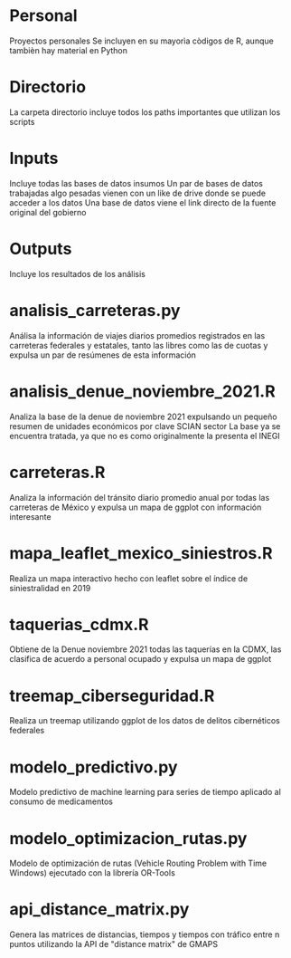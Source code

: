 # Personal
Proyectos personales
Se incluyen en su mayorìa còdigos de R, aunque tambièn hay material en Python
# Directorio
La carpeta directorio incluye todos los paths importantes que utilizan los scripts
# Inputs
Incluye todas las bases de datos insumos
Un par de bases de datos trabajadas algo pesadas vienen con un like de drive donde se puede acceder a los datos
Una base de datos viene el link directo de la fuente original del gobierno
# Outputs
Incluye los resultados de los análisis
# analisis_carreteras.py
Análisa la información de viajes diarios promedios registrados en las carreteras federales y estatales, tanto las libres como las de cuotas y 
expulsa un par de resúmenes de esta información
# analisis_denue_noviembre_2021.R
Analiza la base de la denue de noviembre 2021 expulsando un pequeño resumen de unidades económicos por clave SCIAN sector
La base ya se encuentra tratada, ya que no es como originalmente la presenta el INEGI
# carreteras.R
Analiza la información del tránsito diario promedio anual por todas las carreteras de México y expulsa un mapa de ggplot con información interesante
# mapa_leaflet_mexico_siniestros.R
Realiza un mapa interactivo hecho con leaflet sobre el índice de siniestralidad en 2019
# taquerias_cdmx.R
Obtiene de la Denue noviembre 2021 todas las taquerías en la CDMX, las clasifica de acuerdo a personal ocupado y expulsa un mapa de ggplot
# treemap_ciberseguridad.R
Realiza un treemap utilizando ggplot de los datos de delitos cibernéticos federales
# modelo_predictivo.py
Modelo predictivo de machine learning para series de tiempo aplicado al consumo de medicamentos
# modelo_optimizacion_rutas.py
Modelo de optimización de rutas (Vehicle Routing Problem with Time Windows) ejecutado con la librería OR-Tools
# api_distance_matrix.py
Genera las matrices de distancias, tiempos y tiempos con tráfico entre n puntos utilizando la API de "distance matrix" de GMAPS
